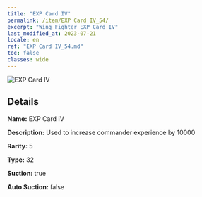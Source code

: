 ```yaml
---
title: "EXP Card IV"
permalink: /item/EXP Card IV_54/
excerpt: "Wing Fighter EXP Card IV"
last_modified_at: 2023-07-21
locale: en
ref: "EXP Card IV_54.md"
toc: false
classes: wide
---
```



 ![EXP Card IV](/images/item/EXP_Card_IV_p.png)



## Details

 **Name:** EXP Card IV 

 **Description:** Used to increase commander experience by 10000

 **Rarity:** 5 

 **Type:** 32 

 **Suction:** true 

 **Auto Suction:** false 


